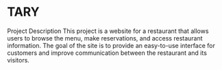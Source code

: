 # TARY
Project Description
This project is a website for a restaurant that allows users to browse the menu, make reservations, and access restaurant information. The goal of the site is to provide an easy-to-use interface for customers and improve communication between the restaurant and its visitors.
